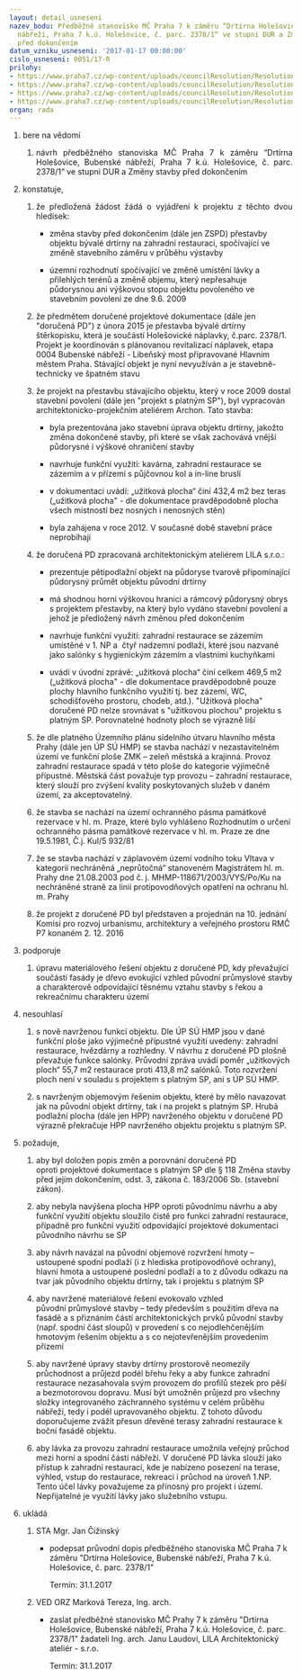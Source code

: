 ```yaml
---
layout: detail_usneseni
nazev_bodu: Předběžné stanovisko MČ Praha 7 k záměru “Drtírna Holešovice, Bubenské
  nábřeží, Praha 7 k.ú. Holešovice, č. parc. 2378/1“ ve stupni DUR a Změny stavby
  před dokončením
datum_vzniku_usneseni: '2017-01-17 00:00:00'
cislo_usneseni: 0051/17-R
prilohy:
- https://www.praha7.cz/wp-content/uploads/councilResolution/Resolutions/28566/export/c1duvodovazpravadoc~156670.docx
- https://www.praha7.cz/wp-content/uploads/councilResolution/Resolutions/28566/export/c2_Navrh_pruvodniho_dopisu_predbezneho_stanoviska_MC_P7_k_zameru_Drtirna~156669.doc
- https://www.praha7.cz/wp-content/uploads/councilResolution/Resolutions/28566/export/c3ZadostostanoviskoDrtirna~156668.pdf
- https://www.praha7.cz/wp-content/uploads/councilResolution/Resolutions/28566/export/export~296915.pdf
organ: rada
---
```

<ol class="urzList_view" id="urzList">
<li class="urzClass1" id=""><span name="1">bere na vědomí</span> 
<ol class="urzOlClass">
<li class="urzClass2" style="TEXT-ALIGN: justify" id=""><span><p style="TEXT-ALIGN: justify" data-mce-style="text-align: justify;">návrh předběžného stanoviska MČ Praha 7 k záměru “Drtírna Holešovice, Bubenské nábřeží, Praha 7 k.ú. Holešovice, č. parc. 2378/1“ ve stupni DUR a Změny stavby před dokončením</p></span></li></ol></li>
<li class="urzClass1" id=""><span name="50">konstatuje,</span> 
<ol class="urzOlClass">
<li class="urzClass2" style="TEXT-ALIGN: justify" id=""><span><p style="TEXT-ALIGN: justify" data-mce-style="text-align: justify;">že předložená žádost žádá o vyjádření k projektu z těchto dvou hledisek:</p></span>
<ul class="urzUlClass">
<li class="urzClass3" style="TEXT-ALIGN: left" id=""><span><p>změna stavby před dokončením (dále jen ZSPD) přestavby objektu bývalé drtírny na zahradní restauraci, spočívající ve změně stavebního záměru v průběhu výstavby</p></span></li>
<li class="urzClass3" style="TEXT-ALIGN: left" id=""><span><p>územní rozhodnutí spočívající ve změně umístění lávky a přilehlých terénů a změně objemu, který nepřesahuje půdorysnou ani výškovou stopu objektu povoleného ve stavebním povolení ze dne 9.6. 2009</p></span></li></ul></li>
<li class="urzClass2" style="TEXT-ALIGN: left" id=""><span><p>že předmětem doručené projektové dokumentace (dále jen "doručená PD") z února 2015&nbsp;je přestavba bývalé drtírny štěrkopísku, která je součástí Holešovické náplavky, č.parc. 2378/1. Projekt je koordinován s plánovanou revitalizací náplavek, etapa 0004 Bubenské nábřeží - Libeňský most připravované Hlavním městem Praha. Stávající objekt je nyní nevyužíván a je stavebně-technicky ve špatném stavu</p></span></li>
<li class="urzClass2" style="TEXT-ALIGN: left" id=""><span><p>že projekt na přestavbu stávajícího objektu, který v roce 2009 dostal stavební povolení (dále jen "projekt s platným&nbsp;SP"), byl vypracován architektonicko-projekčním ateliérem Archon. Tato stavba:</p></span>
<ul class="urzUlClass">
<li class="urzClass3" style="TEXT-ALIGN: left" id=""><span><p>byla prezentována jako stavební úprava&nbsp;objektu drtírny, jakožto změna dokončené stavby, při které se však zachovává vnější půdorysné i výškové ohraničení stavby</p></span></li>
<li class="urzClass3" style="TEXT-ALIGN: left" id=""><span><p>navrhuje&nbsp;funkční využití: kavárna, zahradní restaurace se zázemím a v přízemí s půjčovnou kol a in-line bruslí</p></span></li>
<li class="urzClass3" style="TEXT-ALIGN: left" id=""><span><p>v&nbsp;dokumentaci&nbsp;uvádí: „užitková plocha“ činí 432,4 m2 bez teras („užitková plocha"&nbsp;-&nbsp;dle dokumentace&nbsp;pravděpodobně plocha všech místností bez nosných i nenosných stěn)</p></span></li>
<li class="urzClass3" style="TEXT-ALIGN: left" id=""><span><p>byla zahájena v&nbsp;roce 2012. V současné době stavební práce neprobíhají</p></span></li></ul></li>
<li class="urzClass2" style="TEXT-ALIGN: left" id=""><span><p>že&nbsp;doručená PD zpracovaná architektonickým ateliérem LILA s.r.o.:</p></span>
<ul class="urzUlClass">
<li class="urzClass3" style="TEXT-ALIGN: left" id=""><span><p>prezentuje pětipodlažní objekt na půdoryse tvarově připomínající půdorysný průmět&nbsp;objektu původní drtírny</p></span></li>
<li class="urzClass3" style="TEXT-ALIGN: left" id=""><span><p>má shodnou horní výškovou hranici a rámcový půdorysný obrys s&nbsp;projektem přestavby, na který bylo vydáno stavební povolení a jehož je předložený návrh změnou před dokončením</p></span></li>
<li class="urzClass3" style="TEXT-ALIGN: left" id=""><span><p>navrhuje funkční využití: zahradní restaurace se zázemím umístěné v 1. NP a&nbsp; čtyř nadzemní podlaží, které jsou nazvané jako salónky s hygienickým zázemím a vlastními kuchyňkami</p></span></li>
<li class="urzClass3" style="TEXT-ALIGN: left" id=""><span><p>uvádí v&nbsp;úvodní zprávě:&nbsp;„užitková plocha“ činí celkem 469,5 m2 („užitková plocha" - dle dokumentace pravděpodobně pouze plochy hlavního funkčního využití tj. bez zázemí, WC, schodišťového prostoru, chodeb, atd.). "Užitková plocha" doručené PD nelze srovnávat s "užitkovou plochou" projektu s platným SP. Porovnatelné hodnoty ploch se výrazně liší</p></span></li></ul></li>
<li class="urzClass2" style="TEXT-ALIGN: left" id=""><span><p>že&nbsp;dle platného Územního plánu sídelního útvaru hlavního města Prahy (dále jen ÚP SÚ HMP) se stavba nachází v nezastavitelném území ve funkční&nbsp;ploše ZMK – zeleň městská a krajinná. Provoz zahradní restaurace spadá v této ploše&nbsp;do kategorie výjimečně přípustné. Městská část považuje typ provozu – zahradní restaurace, který slouží pro zvýšení kvality poskytovaných služeb v daném území, za akceptovatelný.</p></span></li>
<li class="urzClass2" style="TEXT-ALIGN: left" id=""><span><p>že stavba se nachází na území ochranného pásma památkové rezervace v hl. m. Praze, které bylo vyhlášeno Rozhodnutím o určení ochranného pásma památkové rezervace v hl. m. Praze ze dne 19.5.1981, Č.j. Kul/5 932/81</p></span></li>
<li class="urzClass2" style="TEXT-ALIGN: left" id=""><span><p>že se stavba nachází v&nbsp;záplavovém území vodního toku Vltava v kategorii nechráněná „neprůtočná“ stanoveném Magistrátem hl. m. Prahy dne 21.08.2003 pod č. j. MHMP-118671/2003/VYS/Po/Ku na nechráněné straně za linií protipovodňových opatření na ochranu hl. m. Prahy</p></span></li>
<li class="urzClass2" style="TEXT-ALIGN: left" id=""><span><p>že&nbsp;projekt&nbsp;z doručené PD&nbsp;byl představen a projednán na 10. jednání Komisi pro rozvoj urbanismu, architektury a veřejného prostoru RMČ P7 konaném 2. 12. 2016</p></span></li></ol></li>
<li class="urzClass1" id=""><span name="15">podporuje</span> 
<ol class="urzOlClass">
<li class="urzClass2" style="TEXT-ALIGN: left" id=""><span><p>úpravu materiálového řešení objektu z doručené PD, kdy převažující součástí fasády je dřevo&nbsp;evokující vzhled původní průmyslové stavby a charakterově odpovídající těsnému vztahu stavby s řekou a rekreačnímu charakteru území</p></span></li></ol></li>
<li class="urzClass1" id=""><span name="11">nesouhlasí</span> 
<ol class="urzOlClass">
<li class="urzClass2" style="TEXT-ALIGN: left" id=""><span><p>s nově navrženou funkcí objektu. Dle ÚP SÚ HMP jsou v dané funkční ploše jako výjimečně přípustné využití uvedeny: zahradní restaurace, hvězdárny a rozhledny. V&nbsp;návrhu&nbsp;z doručené PD plošně převažuje funkce salónky.&nbsp;Průvodní zpráva uvádí poměr „užitkových ploch“ 55,7 m2 restaurace proti 413,8 m2 salónků. Toto rozvržení ploch není v souladu s projektem s platným SP, ani s ÚP SÚ HMP.</p></span></li>
<li class="urzClass2" style="TEXT-ALIGN: left" id=""><span><p>s&nbsp;navrženým objemovým&nbsp;řešením objektu, které by&nbsp;mělo navazovat jak na původní objekt drtírny, tak i na projekt s platným SP. Hrubá podlažní plocha (dále jen HPP)&nbsp;navrženého objektu v&nbsp;doručené PD výrazně překračuje HPP navrženého objektu projektu s platným SP.</p></span></li></ol></li>
<li class="urzClass1" id=""><span name="63">požaduje,</span> 
<ol class="urzOlClass">
<li class="urzClass2" style="TEXT-ALIGN: left" id=""><span><p>aby byl doložen popis změn a&nbsp;porovnání&nbsp;doručené PD oproti&nbsp;projektové dokumentace&nbsp;s platným SP&nbsp;dle&nbsp;§ 118 Změna stavby před jejím dokončením, odst. 3, zákona č. 183/2006 Sb. (stavební zákon).</p></span></li>
<li class="urzClass2" style="TEXT-ALIGN: left" id=""><span><p>aby nebyla navýšena plocha HPP oproti původnímu návrhu a&nbsp;aby funkční využití objektu&nbsp;sloužilo čistě pro funkci zahradní restaurace, případně pro funkční využití odpovídající projektové dokumentaci původního návrhu se SP</p></span></li>
<li class="urzClass2" style="TEXT-ALIGN: left" id=""><span><p>aby&nbsp;návrh navázal&nbsp;na původní objemové rozvržení hmoty – ustoupené spodní podlaží (i z hlediska protipovodňové ochrany), hlavní hmota a ustoupené poslední podlaží a to z&nbsp;důvodu odkazu na tvar&nbsp;jak&nbsp;původního objektu drtírny, tak i projektu s platným SP</p></span></li>
<li class="urzClass2" style="TEXT-ALIGN: left" id=""><span><p>aby navržené materiálové&nbsp;řešení evokovalo vzhled původní&nbsp;průmyslové stavby – tedy především s použitím dřeva na fasádě&nbsp;a s přiznáním částí architektonických prvků původní stavby (např. spodní část sloupů)&nbsp;v provedení&nbsp;s&nbsp;co nejodlehčenějším hmotovým řešením objektu a s co nejotevřenějším provedením přízemí</p></span></li>
<li class="urzClass2" style="TEXT-ALIGN: left" id=""><span><p>aby navržené úpravy stavby drtírny prostorově neomezily průchodnost a průjezd podél břehu řeky a aby funkce zahradní restaurace nezasahovala svým provozem do profilů stezek pro pěší a bezmotorovou dopravu. Musí být umožněn průjezd pro všechny složky integrovaného záchranného systému v celém průběhu nábřeží, tedy i podél upravovaného objektu. Z tohoto důvodu doporučujeme zvážit přesun&nbsp;dřevěné terasy zahradní restaurace k boční fasádě objektu.</p></span></li>
<li class="urzClass2" style="TEXT-ALIGN: left" id=""><span><p>aby lávka&nbsp;za provozu zahradní restaurace umožnila veřejný průchod mezi horní a spodní částí nábřeží.&nbsp;V&nbsp;doručené PD lávka slouží jako přístup k zahradní restauraci, kde je nabízeno posezení na terase, výhled, vstup do restaurace, rekreaci i průchod na úroveň 1.NP. Tento účel lávky považujeme za přínosný pro projekt i území. Nepřijatelné je využití lávky jako služebního vstupu.</p></span></li></ol></li><li class="urzClass1" id="urzUkoly"><span name="1">ukládá</span><ol class="urzOlClass"><li class="urzClass2"><span><p>STA Mgr. Jan Čižinský</p></span><ul class="urzUlClass"><li class="urzClass3"><span><p>podepsat průvodní dopis předběžného stanoviska MČ Praha 7 k záměru "Drtírna Holešovice, Bubenské nábřeží, Praha 7 k.ú. Holešovice, č. parc. 2378/1"</p></span><span class="urzUkolTermin">  Termín:&nbsp;31.1.2017</span></li></ul></li><li class="urzClass2"><span><p>VED ORZ Marková Tereza, Ing. arch.</p></span><ul class="urzUlClass"><li class="urzClass3"><span><p>zaslat předběžné stanovisko MČ Prahy 7 k záměru "Drtírna Holešovice, Bubenské nábřeží, Praha 7 k.ú. Holešovice, č. parc. 2378/1" žadateli Ing. arch. Janu Laudovi, LILA Architektonický ateliér - s.r.o.</p></span><span class="urzUkolTermin">  Termín:&nbsp;31.1.2017</span></li></ul></li></ol></li>
</ol>